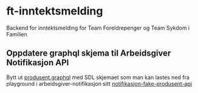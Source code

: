 # ft-inntektsmelding

Backend for inntektsmelding for Team Foreldrepenger og Team Sykdom i Familien

## Oppdatere graphql skjema til Arbeidsgiver Notifikasjon API

Bytt ut [produsent.graphql](./src/main/resources/graphql/produsent.graphql) med SDL skjemaet som man kan lastes ned fra playground i
arbeidsgiver-notifikasjon sitt [notifikasjon-fake-produsent-api](https://notifikasjon-fake-produsent-api.ekstern.dev.nav.no/)
